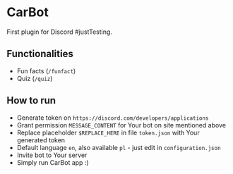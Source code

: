 # CarBot

First plugin for Discord #justTesting.  

## Functionalities
- Fun facts (`/funfact`)
- Quiz (`/quiz`)

## How to run
- Generate token on `https://discord.com/developers/applications`
- Grant permission `MESSAGE_CONTENT` for Your bot on site mentioned above
- Replace placeholder `$REPLACE_HERE` in file `token.json` with Your generated token
- Default language `en`, also available `pl` - just edit in `configuration.json`
- Invite bot to Your server
- Simply run CarBot app :)
